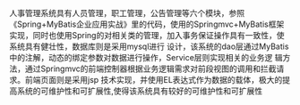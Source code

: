 人事管理系统具有人员管理，职工管理，公告管理等六个模块，参照《Spring+MyBatis企业应用实战》里的代码，使用的Springmvc+MyBatis框架实现，同时也使用Spring的对相关类的管理，加入事务保证操作具有一致性，使系统具有健壮性，数据库则是采用mysql进行 设计，该系统的dao层通过MyBatis中的注解，动态的绑定参数对数据进行操作，Service层则实现相关的业务逻 辑方法，通过Springmvc的前端控制器根据业务逻辑需求对前段视图的调用和拦截请求。前端页面则是采用jsp 技术实现，并使用EL表达式作为数据的载体，极大的提高系统的可维护性和可扩展性,使得该系统具有较好的可维护性和可扩展性
